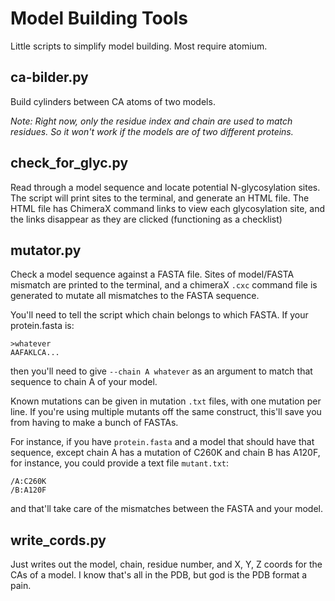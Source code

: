 # Model Building Tools

Little scripts to simplify model building. Most require atomium.

## ca-bilder.py

Build cylinders between CA atoms of two models.

*Note: Right now, only the residue index and chain are used to match residues. So it won't work if the models are of two different proteins.*

## check_for_glyc.py

Read through a model sequence and locate potential N-glycosylation sites.
The script will print sites to the terminal, and generate an HTML file.
The HTML file has ChimeraX command links to view each glycosylation site,
and the links disappear as they are clicked (functioning as a checklist)

## mutator.py

Check a model sequence against a FASTA file. Sites of model/FASTA mismatch
are printed to the terminal, and a chimeraX `.cxc` command file is
generated to mutate all mismatches to the FASTA sequence.

You'll need to tell the script which chain belongs to which FASTA. If your protein.fasta is:

```
>whatever
AAFAKLCA...
```

then you'll need to give `--chain A whatever` as an argument to match
that sequence to chain A of your model.

Known mutations can be given in mutation `.txt` files, with one
mutation per line. If you're using multiple mutants off the same
construct, this'll save you from having to make a bunch of FASTAs.

For instance, if you have `protein.fasta` and a model that should
have that sequence, except chain A has a mutation of C260K and chain
B has A120F, for instance, you could provide a text file `mutant.txt`:

```
/A:C260K
/B:A120F
```

and that'll take care of the mismatches between the FASTA and
your model.

## write_cords.py

Just writes out the model, chain, residue number, and
X, Y, Z coords for the CAs of a model. I know that's all in the PDB,
but god is the PDB format a pain.
